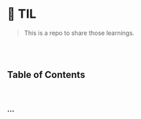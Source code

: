 # 💾 TIL



> This is a repo to share those learnings.



<br/><br/>

## Table of Contents

<br/>

### ...
